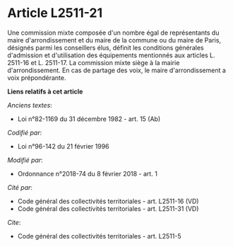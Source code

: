 # Article L2511-21

Une commission mixte composée d'un nombre égal de représentants du maire d'arrondissement et du maire de la commune ou du
maire de Paris, désignés parmi les conseillers élus, définit les conditions générales d'admission et d'utilisation des
équipements mentionnés aux articles L. 2511-16 et L. 2511-17. La commission mixte siège à la mairie d'arrondissement. En cas
de partage des voix, le maire d'arrondissement a voix prépondérante.

**Liens relatifs à cet article**

_Anciens textes_:

  - Loi n°82-1169 du 31 décembre 1982 - art. 15 (Ab)

_Codifié par_:

  - Loi n°96-142 du 21 février 1996

_Modifié par_:

  - Ordonnance n°2018-74 du 8 février 2018 - art. 1

_Cité par_:

  - Code général des collectivités territoriales - art. L2511-16 (VD)
  - Code général des collectivités territoriales - art. L2511-31 (VD)

_Cite_:

  - Code général des collectivités territoriales - art. L2511-5
